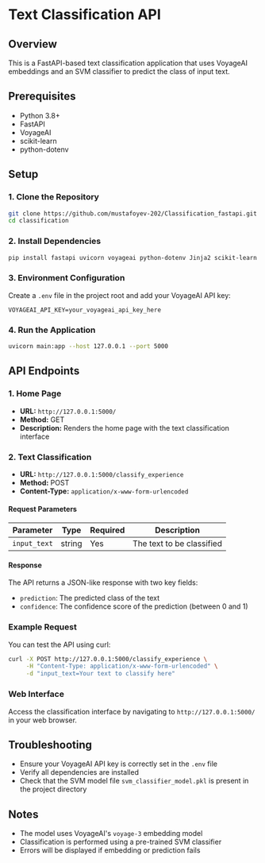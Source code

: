 # Text Classification API

## Overview

This is a FastAPI-based text classification application that uses VoyageAI embeddings and an SVM classifier to predict
the class of input text.

## Prerequisites

- Python 3.8+
- FastAPI
- VoyageAI
- scikit-learn
- python-dotenv

## Setup

### 1. Clone the Repository

```bash
git clone https://github.com/mustafoyev-202/Classification_fastapi.git
cd classification
```

### 2. Install Dependencies

```bash
pip install fastapi uvicorn voyageai python-dotenv Jinja2 scikit-learn python-multipart
```

### 3. Environment Configuration

Create a `.env` file in the project root and add your VoyageAI API key:

```
VOYAGEAI_API_KEY=your_voyageai_api_key_here
```

### 4. Run the Application

```bash
uvicorn main:app --host 127.0.0.1 --port 5000
```

## API Endpoints

### 1. Home Page

- **URL:** `http://127.0.0.1:5000/`
- **Method:** GET
- **Description:** Renders the home page with the text classification interface

### 2. Text Classification

- **URL:** `http://127.0.0.1:5000/classify_experience`
- **Method:** POST
- **Content-Type:** `application/x-www-form-urlencoded`

#### Request Parameters

| Parameter    | Type   | Required | Description               |
|--------------|--------|----------|---------------------------|
| `input_text` | string | Yes      | The text to be classified |

#### Response

The API returns a JSON-like response with two key fields:

- `prediction`: The predicted class of the text
- `confidence`: The confidence score of the prediction (between 0 and 1)

### Example Request

You can test the API using curl:

```bash
curl -X POST http://127.0.0.1:5000/classify_experience \
     -H "Content-Type: application/x-www-form-urlencoded" \
     -d "input_text=Your text to classify here"
```

### Web Interface

Access the classification interface by navigating to `http://127.0.0.1:5000/` in your web browser.

## Troubleshooting

- Ensure your VoyageAI API key is correctly set in the `.env` file
- Verify all dependencies are installed
- Check that the SVM model file `svm_classifier_model.pkl` is present in the project directory

## Notes

- The model uses VoyageAI's `voyage-3` embedding model
- Classification is performed using a pre-trained SVM classifier
- Errors will be displayed if embedding or prediction fails